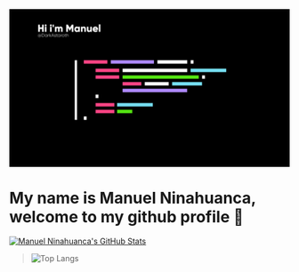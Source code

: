 <img align="center" src="https://github.com/DarkAstaroth/DarkAstaroth/raw/master/manuel.jpg"/>

# My name is Manuel Ninahuanca, welcome to my github profile 🤠

[![Manuel Ninahuanca's GitHub Stats](https://github-readme-stats.vercel.app/api?username=DarkAstaroth&show_icons=true)](https://github.com/DarkAstaroth)

>![Top Langs](https://github-readme-stats.vercel.app/api/top-langs/?username=DarkAstaroth)